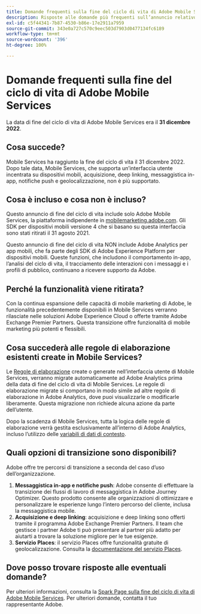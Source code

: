 ```yaml
---
title: Domande frequenti sulla fine del ciclo di vita di Adobe Mobile Services
description: Risposte alle domande più frequenti sull’annuncio relativo alla fine del ciclo di vita di Adobe Mobile Services.
exl-id: c5f44341-7b87-4530-b86e-17e2911a7959
source-git-commit: 343e0a727c570c9eec503d7903d0477134fc6189
workflow-type: tm+mt
source-wordcount: '396'
ht-degree: 100%

---
```


# Domande frequenti sulla fine del ciclo di vita di Adobe Mobile Services

La data di fine del ciclo di vita di Adobe Mobile Services era il **31 dicembre 2022**.

## Cosa succede?

Mobile Services ha raggiunto la fine del ciclo di vita il 31 dicembre 2022. Dopo tale data, Mobile Services, che supporta un’interfaccia utente incentrata su dispositivi mobili, acquisizione, deep linking, messaggistica in-app, notifiche push e geolocalizzazione, non è più supportato.

## Cosa è incluso e cosa non è incluso?

Questo annuncio di fine del ciclo di vita include solo Adobe Mobile Services, la piattaforma indipendente in [mobilemarketing.adobe.com](https://mobilemarketing.adobe.com). Gli SDK per dispositivi mobili versione 4 che si basano su questa interfaccia sono stati ritirati il 31 agosto 2021.

Questo annuncio di fine del ciclo di vita NON include Adobe Analytics per app mobili, che fa parte degli SDK di Adobe Experience Platform per dispositivi mobili. Queste funzioni, che includono il comportamento in-app, l’analisi del ciclo di vita, il tracciamento delle interazioni con i messaggi e i profili di pubblico, continuano a ricevere supporto da Adobe.

## Perché la funzionalità viene ritirata?

Con la continua espansione delle capacità di mobile marketing di Adobe, le funzionalità precedentemente disponibili in Mobile Services verranno rilasciate nelle soluzioni Adobe Experience Cloud o offerte tramite Adobe Exchange Premier Partners. Questa transizione offre funzionalità di mobile marketing più potenti e flessibili.

## Cosa succederà alle regole di elaborazione esistenti create in Mobile Services?

Le [Regole di elaborazione](https://experienceleague.adobe.com/docs/analytics/admin/admin-tools/processing-rules/processing-rules.html?lang=it) create o generate nell’interfaccia utente di Mobile Services, verranno migrate automaticamente ad Adobe Analytics prima della data di fine del ciclo di vita di Mobile Services. Le regole di elaborazione migrate si comportano in modo simile ad altre regole di elaborazione in Adobe Analytics, dove puoi visualizzarle o modificarle liberamente. Questa migrazione non richiede alcuna azione da parte dell’utente.

Dopo la scadenza di Mobile Services, tutta la logica delle regole di elaborazione verrà gestita esclusivamente all’interno di Adobe Analytics, incluso l’utilizzo delle [variabili di dati di contesto](https://experienceleague.adobe.com/docs/analytics/implementation/vars/page-vars/contextdata.html?lang=it).

## Quali opzioni di transizione sono disponibili?

Adobe offre tre percorsi di transizione a seconda del caso d’uso dell’organizzazione.

1. **Messaggistica in-app e notifiche push**: Adobe consente di effettuare la transizione dei flussi di lavoro di messaggistica in Adobe Journey Optimizer. Questo prodotto consente alle organizzazioni di ottimizzare e personalizzare le esperienze lungo l’intero percorso del cliente, inclusa la messaggistica mobile.
1. **Acquisizione e deep linking**: acquisizione e deep linking sono offerti tramite il programma Adobe Exchange Premier Partners. Il team che gestisce i partner Adobe ti può presentare al partner più adatto per aiutarti a trovare la soluzione migliore per le tue esigenze.
1. **Servizio Places**: il servizio Places offre funzionalità gratuite di geolocalizzazione. Consulta la [documentazione del servizio Places](https://experienceleague.adobe.com/docs/places/using/home.html?lang=it).

## Dove posso trovare risposte alle eventuali domande?

Per ulteriori informazioni, consulta la [Spark Page sulla fine del ciclo di vita di Adobe Mobile Services](https://spark.adobe.com/page/C6D30y09zaRpD/). Per ulteriori domande, contatta il tuo rappresentante Adobe.
